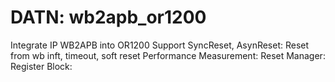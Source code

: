 # DATN: wb2apb_or1200
Integrate IP WB2APB into OR1200
Support SyncReset, AsynReset: Reset from wb inft, timeout, soft reset
Performance Measurement: 
Reset Manager:
Register Block:
